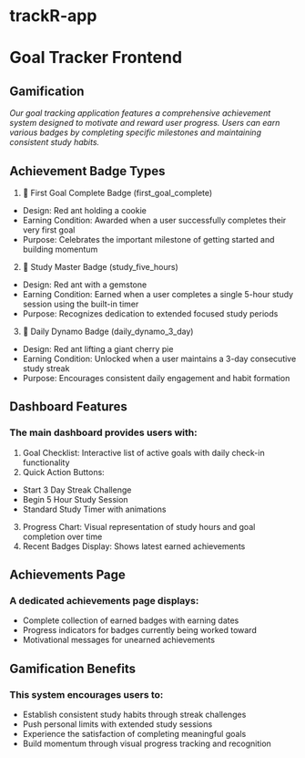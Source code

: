# trackR-app

# Goal Tracker Frontend
## Gamification
*Our goal tracking application features a comprehensive achievement system designed to motivate and reward user progress. Users can earn various badges by completing specific milestones and maintaining consistent study habits.*

## Achievement Badge Types
1. 🍪 First Goal Complete Badge (first_goal_complete)

* Design: Red ant holding a cookie
* Earning Condition: Awarded when a user successfully completes their very first goal
* Purpose: Celebrates the important milestone of getting started and building momentum

2. 💎 Study Master Badge (study_five_hours)

* Design: Red ant with a gemstone
* Earning Condition: Earned when a user completes a single 5-hour study session using the built-in timer
* Purpose: Recognizes dedication to extended focused study periods

3. 🥧 Daily Dynamo Badge (daily_dynamo_3_day)

* Design: Red ant lifting a giant cherry pie
* Earning Condition: Unlocked when a user maintains a 3-day consecutive study streak
* Purpose: Encourages consistent daily engagement and habit formation

## Dashboard Features
### The main dashboard provides users with:

1. Goal Checklist: Interactive list of active goals with daily check-in functionality
2. Quick Action Buttons:

* Start 3 Day Streak Challenge
* Begin 5 Hour Study Session
* Standard Study Timer with animations


3. Progress Chart: Visual representation of study hours and goal completion over time
4. Recent Badges Display: Shows latest earned achievements

## Achievements Page
### A dedicated achievements page displays:

* Complete collection of earned badges with earning dates
* Progress indicators for badges currently being worked toward
* Motivational messages for unearned achievements

## Gamification Benefits
### This system encourages users to:

* Establish consistent study habits through streak challenges
* Push personal limits with extended study sessions
* Experience the satisfaction of completing meaningful goals
* Build momentum through visual progress tracking and recognition